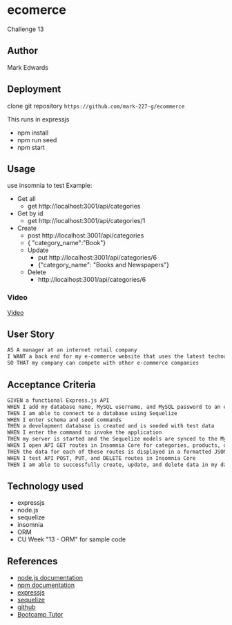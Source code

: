 # ecomerce
Challenge 13

## Author

Mark Edwards

## Deployment

clone git repository ```https://github.com/mark-227-g/ecommerce```

This runs in expressjs
* npm install
* npm run seed
* npm start

## Usage

use insomnia to test
Example:
* Get all
  * get http://localhost:3001/api/categories
* Get by id
  * get http://localhost:3001/api/categories/1
* Create
  * post http://localhost:3001/api/categories
  * { "category_name":"Book"}
  * Update
    * put http://localhost:3001/api/categories/6
    * 	{"category_name": "Books and Newspapers"}
  * Delete
    * http://localhost:3001/api/categories/6

### Video
  
[Video](https://github.com/mark-227-g/ecommerce/video/ormvideo.mov)

## User Story

```md
AS A manager at an internet retail company
I WANT a back end for my e-commerce website that uses the latest technologies
SO THAT my company can compete with other e-commerce companies
```

## Acceptance Criteria

```md
GIVEN a functional Express.js API
WHEN I add my database name, MySQL username, and MySQL password to an environment variable file
THEN I am able to connect to a database using Sequelize
WHEN I enter schema and seed commands
THEN a development database is created and is seeded with test data
WHEN I enter the command to invoke the application
THEN my server is started and the Sequelize models are synced to the MySQL database
WHEN I open API GET routes in Insomnia Core for categories, products, or tags
THEN the data for each of these routes is displayed in a formatted JSON
WHEN I test API POST, PUT, and DELETE routes in Insomnia Core
THEN I am able to successfully create, update, and delete data in my database
```

## Technology used

* expressjs
* node.js
* sequelize
* insomnia
* ORM
* CU Week "13 - ORM" for sample code

## References

* [node.js documentation](https://nodejs.org/dist/latest-v19.x/docs/api/)
* [npm documentation](https://docs.npmjs.com)
* [expressjs](https://expressjs.com)
* [sequelize](https://sequelize.org)
* [github](https://github.com/mark-227-g/ecommerce)
* [Bootcamp Tutor](https://github.com/BrockAtwood/ORM_E-Commerce-Back-End/blob/main/routes/api/product-routes.js)
  
